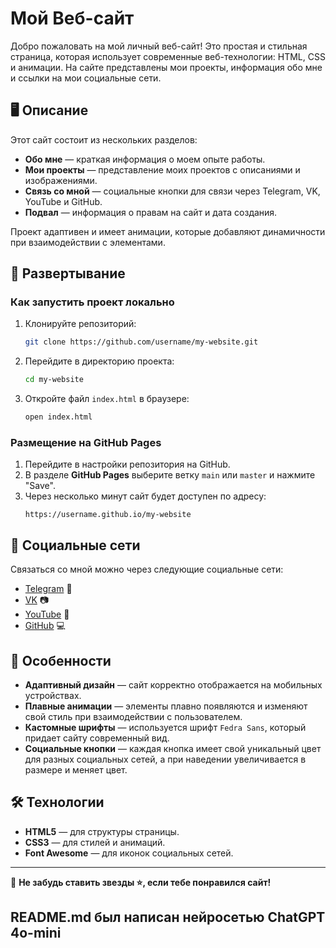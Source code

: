 # Мой Веб-сайт

Добро пожаловать на мой личный веб-сайт! Это простая и стильная страница, которая использует современные веб-технологии: HTML, CSS и анимации. На сайте представлены мои проекты, информация обо мне и ссылки на мои социальные сети.

## 🖥️ Описание

Этот сайт состоит из нескольких разделов:

- **Обо мне** — краткая информация о моем опыте работы.
- **Мои проекты** — представление моих проектов с описаниями и изображениями.
- **Связь со мной** — социальные кнопки для связи через Telegram, VK, YouTube и GitHub.
- **Подвал** — информация о правам на сайт и дата создания.

Проект адаптивен и имеет анимации, которые добавляют динамичности при взаимодействии с элементами.

## 🚀 Развертывание

### Как запустить проект локально

1. Клонируйте репозиторий:
   ```bash
   git clone https://github.com/username/my-website.git
   ```
   
2. Перейдите в директорию проекта:
   ```bash
   cd my-website
   ```

3. Откройте файл `index.html` в браузере:
   ```bash
   open index.html
   ```

### Размещение на GitHub Pages

1. Перейдите в настройки репозитория на GitHub.
2. В разделе **GitHub Pages** выберите ветку `main` или `master` и нажмите "Save".
3. Через несколько минут сайт будет доступен по адресу:
   ```text
   https://username.github.io/my-website
   ```

## 🔗 Социальные сети

Связаться со мной можно через следующие социальные сети:

- [Telegram](https://t.me/yourprofile) 📱
- [VK](https://vk.com/yourprofile) 📷
- [YouTube](https://youtube.com/yourprofile) 🎥
- [GitHub](https://github.com/yourprofile) 💻

## 🎨 Особенности

- **Адаптивный дизайн** — сайт корректно отображается на мобильных устройствах.
- **Плавные анимации** — элементы плавно появляются и изменяют свой стиль при взаимодействии с пользователем.
- **Кастомные шрифты** — используется шрифт `Fedra Sans`, который придает сайту современный вид.
- **Социальные кнопки** — каждая кнопка имеет свой уникальный цвет для разных социальных сетей, а при наведении увеличивается в размере и меняет цвет.

## 🛠️ Технологии

- **HTML5** — для структуры страницы.
- **CSS3** — для стилей и анимаций.
- **Font Awesome** — для иконок социальных сетей.

---

📢 **Не забудь ставить звезды ⭐️, если тебе понравился сайт!**

## README.md был написан нейросетью ChatGPT 4o-mini
